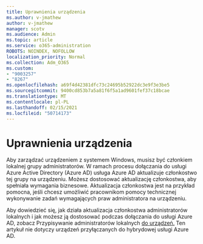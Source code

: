 ```yaml
---
title: Uprawnienia urządzenia
ms.author: v-jmathew
author: v-jmathew
manager: scotv
ms.audience: Admin
ms.topic: article
ms.service: o365-administration
ROBOTS: NOINDEX, NOFOLLOW
localization_priority: Normal
ms.collection: Adm_O365
ms.custom:
- "9003257"
- "8267"
ms.openlocfilehash: a69f4d42381dfc73c24695b52922dc3e9f3e3be5
ms.sourcegitcommit: 9400cd853b7a5a81f6f5a1ad9601fef37c18bcae
ms.translationtype: MT
ms.contentlocale: pl-PL
ms.lasthandoff: 02/15/2021
ms.locfileid: "50714173"
---
```

# <a name="device-permissions"></a>Uprawnienia urządzenia

Aby zarządzać urządzeniem z systemem Windows, musisz być członkiem lokalnej grupy administratorów. W ramach procesu dołączania do usługi Azure Active Directory (Azure AD) usługa Azure AD aktualizuje członkostwo tej grupy na urządzeniu. Możesz dostosować aktualizację członkostwa, aby spełniała wymagania biznesowe. Aktualizacja członkostwa jest na przykład pomocna, jeśli chcesz umożliwić pracownikom pomocy technicznej wykonywanie zadań wymagających praw administratora na urządzeniu.

Aby dowiedzieć się, jak działa aktualizacja członkostwa administratorów lokalnych i jak możesz ją dostosować podczas dołączania do usługi Azure AD, zobacz Przypisywanie administratorów lokalnych [do urządzeń.](https://docs.microsoft.com/azure/active-directory/devices/assign-local-admin) Ten artykuł nie dotyczy urządzeń przyłączanych do hybrydowej usługi Azure AD.
